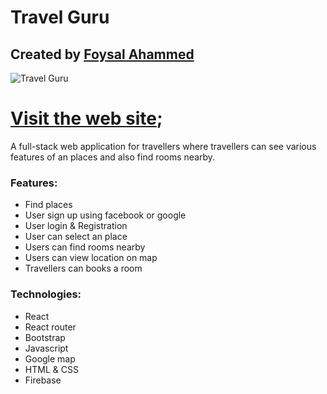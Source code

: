 # Travel Guru
## Created by [Foysal Ahammed](https://foysal-ahammed.web.app/) 
![Travel Guru](https://i.ibb.co/HrN8Gtv/travel-guru.jpg)



# [Visit the web site](https://travel-guru-a8924.web.app/);

A full-stack web  application  for travellers where travellers can  see various features of an places and also find rooms nearby.

### Features: 
- Find places
- User sign up using facebook or google 
- User login & Registration 
- User can select an place
- Users can find rooms nearby 
- Users can view location on map 
- Travellers can books a room 


### Technologies:
- React
- React router
- Bootstrap
- Javascript 
- Google map 
- HTML & CSS
- Firebase

